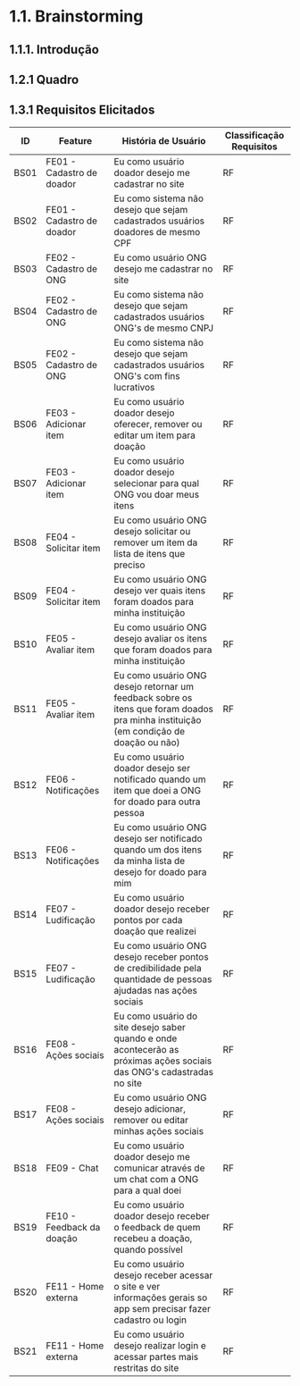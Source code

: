 # 1.1. Brainstorming

## 1.1.1.  Introdução


## 1.2.1 Quadro


## 1.3.1 Requisitos Elicitados

| ID   | Feature | História de Usuário | Classificação Requisitos |
| ---- | ------------------------- | ------------------------------------------------------------------------------------------------------------------------------------ | ---------------- |
| BS01 | FE01 - Cadastro de doador | Eu como usuário doador desejo me cadastrar no site | RF |
| BS02 | FE01 - Cadastro de doador | Eu como sistema não desejo que sejam cadastrados usuários doadores de mesmo CPF | RF |
| BS03 | FE02 - Cadastro de ONG    | Eu como usuário ONG desejo me cadastrar no site | RF |
| BS04 | FE02 - Cadastro de ONG | Eu como sistema não desejo que sejam cadastrados usuários ONG's de mesmo CNPJ | RF |
| BS05 | FE02 - Cadastro de ONG    | Eu como sistema não desejo que sejam cadastrados usuários ONG's com fins lucrativos | RF |
| BS06 | FE03 - Adicionar item | Eu como usuário doador desejo oferecer, remover ou editar um item para doação | RF |
| BS07 | FE03 - Adicionar item | Eu como usuário doador desejo selecionar para qual ONG vou doar meus itens | RF |
| BS08 | FE04 - Solicitar item | Eu como usuário ONG desejo solicitar ou remover um item da lista de itens que preciso | RF |
| BS09 | FE04 - Solicitar item | Eu como usuário ONG desejo ver quais itens foram doados para minha instituição | RF |
| BS10 | FE05 - Avaliar item | Eu como usuário ONG desejo avaliar os itens que foram doados para minha instituição | RF |
| BS11 | FE05 - Avaliar item | Eu como usuário ONG desejo retornar um feedback sobre os itens que foram doados pra minha instituição (em condição de doação ou não) | RF |
| BS12 | FE06 - Notificações | Eu como usuário doador desejo ser notificado quando um item que doei a ONG for doado para outra pessoa | RF |
| BS13 | FE06 - Notificações | Eu como usuário ONG desejo ser notificado quando um dos itens da minha lista de desejo for doado para mim | RF |
| BS14 | FE07 - Ludificação | Eu como usuário doador desejo receber pontos por cada doação que realizei | RF |
| BS15 | FE07 - Ludificação | Eu como usuário ONG desejo receber pontos de credibilidade pela quantidade de pessoas ajudadas nas ações sociais | RF |
| BS16 | FE08 - Ações sociais | Eu como usuário do site desejo saber quando e onde acontecerão as próximas ações sociais das ONG's cadastradas no site | RF |
| BS17 | FE08 - Ações sociais      | Eu como usuário ONG desejo adicionar, remover ou editar minhas ações sociais | RF |
| BS18 | FE09 - Chat | Eu como usuário doador desejo me comunicar através de um chat com a ONG para a qual doei | RF |
| BS19 | FE10 - Feedback da doação | Eu como usuário doador desejo receber o feedback de quem recebeu a doação, quando possível | RF |
| BS20 | FE11 - Home externa | Eu como usuário desejo receber acessar o site e ver informações gerais so app sem precisar fazer cadastro ou login | RF |
| BS21 | FE11 - Home externa | Eu como usuário desejo realizar login e acessar partes mais restritas do site | RF |